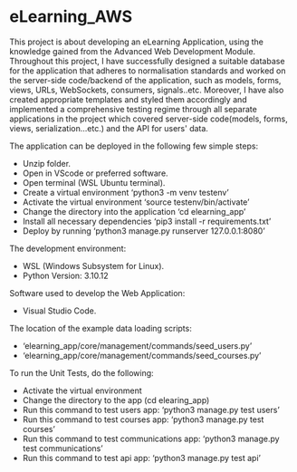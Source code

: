 # eLearning_AWS

This project is about developing an eLearning Application, using the knowledge gained from the Advanced Web Development Module. Throughout this project, I have successfully designed a suitable database for the application that adheres to normalisation standards and worked on the server-side code/backend of the application, such as models, forms, views, URLs, WebSockets, consumers, signals..etc.
Moreover, I have also created appropriate templates and styled them accordingly and implemented a comprehensive testing regime through all separate applications in the project which covered server-side code(models, forms, views, serialization...etc.) and the API for users' data.


The application can be deployed in the following few simple steps:

- Unzip folder.
- Open in VScode or preferred software.
- Open terminal (WSL Ubuntu terminal).
- Create a virtual environment ‘python3 -m venv testenv’
- Activate the virtual environment ‘source testenv/bin/activate’
- Change the directory into the application ‘cd elearning_app’
- Install all necessary dependencies ‘pip3 install -r requirements.txt’
- Deploy by running ‘python3 manage.py runserver 127.0.0.1:8080’

The development environment:
- WSL (Windows Subsystem for Linux).
- Python Version: 3.10.12

Software used to develop the Web Application: 
- Visual Studio Code.

The location of the example data loading scripts:
- ‘elearning_app/core/management/commands/seed_users.py’
- ‘elearning_app/core/management/commands/seed_courses.py’

To run the Unit Tests, do the following: 
- Activate the virtual environment 
- Change the directory to the app (cd elearing_app) 
- Run this command to test users app: ‘python3 manage.py test users’
- Run this command to test courses app: ‘python3 manage.py test courses’
- Run this command to test communications app: ‘python3 manage.py test communications’
- Run this command to test api app: ‘python3 manage.py test api’
